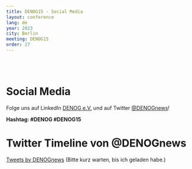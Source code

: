 ```yaml
---
title: DENOG15 - Social Media
layout: conference
lang: de
year: 2023
city: Berlin
meeting: DENOG15
order: 27
---
```


<br /> 
<br /> 

# Social Media 

Folge uns auf LinkedIn <a href="https://www.linkedin.com/company/denog/">DENOG e.V.</a> und auf Twitter <a href="https://twitter.com/DENOGnews">@DENOGnews</a>!

<b>Hashtag: #DENOG #DENOG15</b>

# Twitter Timeline von @DENOGnews

<a class="twitter-timeline" href="https://twitter.com/DENOGnews?ref_src=twsrc%5Etfw">Tweets by DENOGnews</a> (Bitte kurz warten, bis ich geladen habe.) <script async src="https://platform.twitter.com/widgets.js" charset="utf-8"></script>

